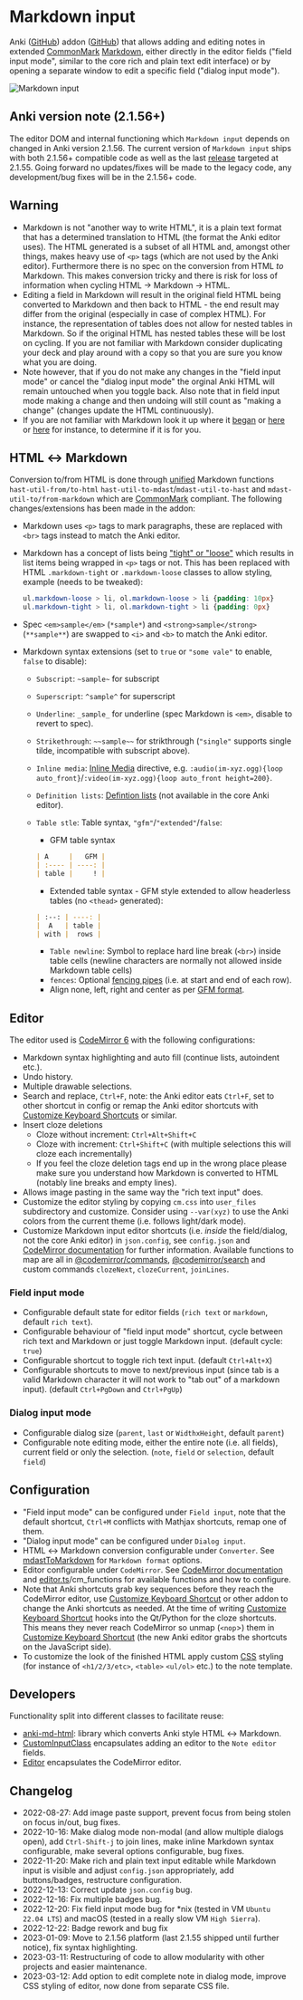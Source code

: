 # Markdown input

Anki ([GitHub](https://github.com/ankitects/anki)) addon ([GitHub](https://github.com/TRIAEIOU/Markdown-input)) that allows adding and editing notes in extended [CommonMark](https://spec.commonmark.org/) [Markdown](https://daringfireball.net/projects/markdown/), either directly in the editor fields ("field input mode", similar to the core rich and plain text edit interface) or by opening a separate window to edit a specific field ("dialog input mode").

![Markdown input](https://github.com/TRIAEIOU/Markdown-input/raw/main/Screenshots/screen.png?raw=true)

## Anki version note (2.1.56+)

The editor DOM and internal functioning which `Markdown input` depends on changed in Anki version 2.1.56. The current version of `Markdown input` ships with both 2.1.56+ compatible code as well as the last [release](https://github.com/TRIAEIOU/Markdown-input/releases/tag/v1.2.5) targeted at 2.1.55. Going forward no updates/fixes will be made to the legacy code, any development/bug fixes will be in the 2.1.56+ code.

## Warning

- Markdown is not "another way to write HTML", it is a plain text format that has a determined translation to HTML (the format the Anki editor uses). The HTML generated is a subset of all HTML and, amongst other things, makes heavy use of `<p>` tags (which are not used by the Anki editor). Furthermore there is no spec on the conversion from HTML *to* Markdown. This makes conversion tricky and there is risk for loss of information when cycling HTML → Markdown → HTML.
- Editing a field in Markdown will result in the original field HTML being converted to Markdown and then back to HTML - the end result may differ from the original (especially in case of complex HTML). For instance, the representation of tables does not allow for nested tables in Markdown. So if the original HTML has nested tables these will be lost on cycling. If you are not familiar with Markdown consider duplicating your deck and play around with a copy so that you are sure you know what you are doing.
- Note however, that if you do not make any changes in the "field input mode" or cancel the "dialog input mode" the orginal Anki HTML will remain untouched when you toggle back. Also note that in field input mode making a change and then undoing will still count as "making a change" (changes update the HTML continuously).
- If you are not familiar with Markdown look it up where it [began](https://daringfireball.net/projects/markdown/basics) or [here](https://commonmark.org/help/tutorial/) or [here](https://commonmark.org/help/) for instance, to determine if it is for you.

## HTML ↔ Markdown

Conversion to/from HTML is done through [unified](https://unifiedjs.com/) Markdown functions `hast-util-from/to-html` `hast-util-to-mdast`/`mdast-util-to-hast` and `mdast-util-to/from-markdown` which are [CommonMark](https://spec.commonmark.org/) compliant. The following changes/extensions has been made in the addon:

- Markdown uses `<p>` tags to mark paragraphs, these are replaced with `<br>` tags instead to match the Anki editor.
- Markdown has a concept of lists being ["tight" or "loose"](https://spec.commonmark.org/0.30/#loose) which results in list items being wrapped in `<p>` tags or not. This has been replaced with HTML `.markdown-tight` or `.markdown-loose` classes to allow styling, example (needs to be tweaked):

  ``` CSS
  ul.markdown-loose > li, ol.markdown-loose > li {padding: 10px}
  ul.markdown-tight > li, ol.markdown-tight > li {padding: 0px}
  ```

- Spec `<em>sample</em>` (`*sample*`) and `<strong>sample</strong>` (`**sample**`) are swapped to `<i>` and `<b>` to match the Anki editor.
- Markdown syntax extensions (set to `true` or `"some vale"` to enable, `false` to disable):
  - `Subscript`: `~sample~` for subscript
  - `Superscript`: `^sample^` for superscript
  - `Underline`: `_sample_` for underline (spec Markdown is `<em>`, disable to revert to spec).
  - `Strikethrough`: `~~sample~~` for strikthrough (`"single"` supports single tilde, incompatible with subscript above).
  - `Inline media`: [Inline Media](https://ankiweb.net/shared/info/683715045) directive, e.g. `:audio(im-xyz.ogg){loop auto_front}`/`:video(im-xyz.ogg){loop auto_front height=200}`.
  - `Definition lists`: [Defintion lists](https://github.com/wataru-chocola/mdast-util-definition-list) (not available in the core Anki editor).
  - `Table stle`: Table syntax, `"gfm"`/`"extended"`/`false`:
    - GFM table syntax

    ``` Markdown
    | A     |   GFM |
    | :---- | ----: |
    | table |     ! |
    ```

    - Extended table syntax - GFM style extended to allow headerless tables (no `<thead>` generated):

    ``` Markdown
    | :--: | ----: |
    |  A   | table |
    | with |  rows |
    ```

    - `Table newline`: Symbol to replace hard line break (`<br>`) inside table cells (newline characters are normally not allowed inside Markdown table cells)
    - `fences`: Optional [fencing pipes](https://github.github.com/gfm/#tables-extension-) (i.e. at start and end of each row).
    - Align none, left, right and center as per [GFM format](https://github.github.com/gfm/#tables-extension-).

## Editor

The editor used is [CodeMirror 6](https://codemirror.net/) with the following configurations:

- Markdown syntax highlighting and auto fill (continue lists, autoindent etc.).
- Undo history.
- Multiple drawable selections.
- Search and replace, `Ctrl+F`, note: the Anki editor eats `Ctrl+F`, set to other shortcut in config or remap the Anki editor shortcuts with [Customize Keyboard Shortcuts](https://ankiweb.net/shared/info/24411424) or similar.
- Insert cloze deletions
  - Cloze without increment: `Ctrl+Alt+Shift+C`
  - Cloze with increment: `Ctrl+Shift+C` (with multiple selections this will cloze each incrementally)
  - If you feel the cloze deletion tags end up in the wrong place please make sure you understand how Markdown is converted to HTML (notably line breaks and empty lines).
- Allows image pasting in the same way the "rich text input" does.
- Customize the editor styling by copying `cm.css` into `user_files` subdirectory and customize. Consider using `--var(xyz)` to use the Anki colors from the current theme (i.e. follows light/dark mode).
- Customize Markdown input editor shortcuts (i.e. *inside* the field/dialog, not the core Anki editor) in `json.config`, see `config.json` and [CodeMirror documentation](https://codemirror.net/docs/ref/#view.KeyBinding) for further information. Available functions to map are all in [@codemirror/commands](https://github.com/codemirror/commands/blob/main/src/commands.ts), [@codemirror/search](https://github.com/codemirror/search/blob/main/src/search.ts) and custom commands `clozeNext`, `clozeCurrent`, `joinLines`.

### Field input mode

- Configurable default state for editor fields (`rich text` or `markdown`, default `rich text`).
- Configurable behaviour of "field input mode" shortcut, cycle between rich text and Markdown or just toggle Markdown input. (default cycle: `true`)
- Configurable shortcut to toggle rich text input. (default `Ctrl+Alt+X`)
- Configurable shortcuts to move to next/previous input (since tab is a valid Markdown character it will not work to "tab out" of a markdown input). (default `Ctrl+PgDown` and `Ctrl+PgUp`)

### Dialog input mode

- Configurable dialog size (`parent`, `last` or `WidthxHeight`, default `parent`)
- Configurable note editing mode, either the entire note (i.e. all fields), current field or only the selection. (`note`, `field` or `selection`, default `field`)


## Configuration

- "Field input mode" can be configured under `Field input`, note that the default shortcut, `Ctrl+M` conflicts with Mathjax shortcuts, remap one of them.
- "Dialog input mode" can be configured under `Dialog input`.
- HTML ↔ Markdown conversion configurable under `Converter`. See [mdastToMarkdown](https://github.com/syntax-tree/mdast-util-to-markdown#tomarkdowntree-options) for `Markdown format` options.
- Editor configurable under `CodeMirror`. See [CodeMirror documentation](https://codemirror.net/docs/) and [editor.ts](https://github.com/TRIAEIOU/Markdown-input/blob/ab59e006a8d32edc1c6b731d021a2bd0d2a8613b/src/ts/editor.ts)/cm_functions for available functions and how to configure.
- Note that Anki shortcuts grab key sequences before they reach the CodeMirror editor, use [Customize Keyboard Shortcut](https://ankiweb.net/shared/info/24411424) or other addon to change the Anki shortcuts as needed. At the time of writing [Customize Keyboard Shortcut](https://ankiweb.net/shared/info/24411424) hooks into the Qt/Python for the cloze shortcuts. This means they never reach CodeMirror so unmap (`<nop`>) them in [Customize Keyboard Shortcut](https://ankiweb.net/shared/info/24411424) (the new Anki editor grabs the shortcuts on the JavaScript side).
- To customize the look of the finished HTML apply custom [CSS](https://www.w3schools.com/Css/) styling (for instance of `<h1/2/3/etc>`, `<table>` `<ul/ol>` etc.) to the note template.

## Developers

Functionality split into different classes to facilitate reuse:

- [anki-md-html](https://github.com/TRIAEIOU/anki-md-html): library which converts Anki style HTML ↔ Markdown.
- [CustomInputClass](https://github.com/TRIAEIOU/Markdown-input/blob/main/src/ts/custom_input.ts) encapsulates adding an editor to the `Note editor` fields.
- [Editor](https://github.com/TRIAEIOU/Markdown-input/blob/main/src/ts/editor.ts) encapsulates the CodeMirror editor.

## Changelog

- 2022-08-27: Add image paste support, prevent focus from being stolen on focus in/out, bug fixes.
- 2022-10-16: Make dialog mode non-modal (and allow multiple dialogs open), add `Ctrl-Shift-j` to join lines, make inline Markdown syntax configurable, make several options configurable, bug fixes.
- 2022-11-20: Make rich and plain text input editable while Markdown input is visible and adjust `config.json` appropriately, add buttons/badges, restructure configuration.
- 2022-12-13: Correct update `json.config` bug.
- 2022-12-16: Fix multiple badges bug.
- 2022-12-20: Fix field input mode bug for *nix (tested in VM `Ubuntu 22.04 LTS`) and macOS (tested in a really slow VM `High Sierra`).
- 2022-12-22: Badge rework and bug fix
- 2023-01-09: Move to 2.1.56 platform (last 2.1.55 shipped until further notice), fix syntax highlighting.
- 2023-03-11: Restructuring of code to allow modularity with other projects and easier maintenance.
- 2023-03-12: Add option to edit complete note in dialog mode, improve CSS styling of editor, now done from separate CSS file.

